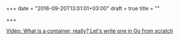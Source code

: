 +++
date = "2016-09-20T13:01:01+03:00"
draft = true
title = ""

+++

<p><a href="/stories/1057">Video: What is a container, really? Let's write one in Go from scratch</a></p>
